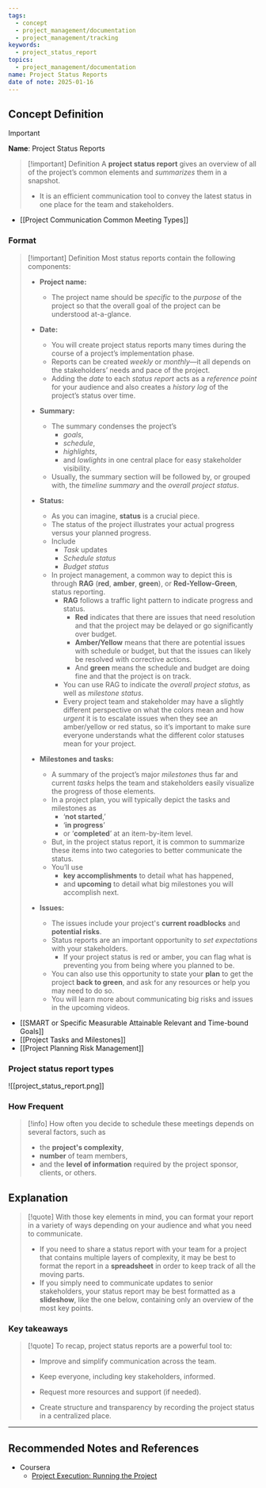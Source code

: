```yaml
---
tags:
  - concept
  - project_management/documentation
  - project_management/tracking
keywords:
  - project_status_report
topics:
  - project_management/documentation
name: Project Status Reports
date of note: 2025-01-16
---
```


## Concept Definition

>[!important]
>**Name**: Project Status Reports

>[!important] Definition
>A **project status report** gives an overview of all of the project’s common elements and *summarizes* them in a snapshot. 
>- It is an efficient communication tool to convey the latest status in one place for the team and stakeholders.

- [[Project Communication Common Meeting Types]]
### Format

>[!important] Definition
>Most status reports contain the following components:
> 
> - **Project name:** 
> 	- The project name should be *specific* to the *purpose* of the project so that the overall goal of the project can be understood at-a-glance. 
>     
> - **Date:** 
> 	- You will create project status reports many times during the course of a project’s implementation phase. 
> 	- Reports can be created *weekly* or *monthly*—it all depends on the stakeholders’ needs and pace of the project. 
> 	- Adding the *date* to each *status report* acts as a *reference point* for your audience and also creates a *history log* of the project’s status over time.
>     
> - **Summary:** 
> 	- The summary condenses the project’s 
> 		- *goals*, 
> 		- *schedule*, 
> 		- *highlights*, 
> 		- and *lowlights* in one central place for easy stakeholder visibility. 
> 	- Usually, the summary section will be followed by, or grouped with, the *timeline summary* and the *overall project status*.
>     
> - **Status:** 
> 	- As you can imagine, **status** is a crucial piece. 
> 	- The status of the project illustrates your actual progress versus your planned progress. 
> 	- Include
> 		- *Task* updates
> 		- *Schedule status*
> 		- *Budget status*
> 	- In project management, a common way to depict this is through **RAG** (**red**, **amber**, **green**), or **Red-Yellow-Green**, status reporting. 
> 		- **RAG** follows a traffic light pattern to indicate progress and status. 
> 			- **Red** indicates that there are issues that need resolution and that the project may be delayed or go significantly over budget. 
> 			- **Amber/Yellow** means that there are potential issues with schedule or budget, but that the issues can likely be resolved with corrective actions. 
> 			- And **green** means the schedule and budget are doing fine and that the project is on track. 
> 		- You can use RAG to indicate the *overall project status*, as well as *milestone status*. 
> 		- Every project team and stakeholder may have a slightly different perspective on what the colors mean and how *urgent* it is to escalate issues when they see an amber/yellow or red status, so it’s important to make sure everyone understands what the different color statuses mean for your project.
>     
> - **Milestones and tasks:** 
> 	- A summary of the project’s major *milestones* thus far and current *tasks* helps the team and stakeholders easily visualize the progress of those elements. 
> 	- In a project plan, you will typically depict the tasks and milestones as 
> 		- ‘**not started**,’ 
> 		- ‘**in progress**’ 
> 		- or ‘**completed**’  at an item-by-item level. 
> 	- But, in the project status report, it is common to summarize these items into two categories to better communicate the status. 
> 	- You’ll use 
> 		- **key accomplishments** to detail what has happened, 
> 		- and **upcoming** to detail what big milestones you will accomplish next.
>     
> - **Issues:** 
> 	- The issues include your project's **current roadblocks** and **potential risks**. 
> 	- Status reports are an important opportunity to *set expectations* with your stakeholders. 
> 		- If your project status is red or amber, you can flag what is preventing you from being where you planned to be. 
> 	- You can also use this opportunity to state your **plan** to get the project **back to green**, and ask for any resources or help you may need to do so. 
> 	- You will learn more about communicating big risks and issues in the upcoming videos.


- [[SMART or Specific Measurable Attainable Relevant and Time-bound Goals]]
- [[Project Tasks and Milestones]]
- [[Project Planning Risk Management]]



### Project status report types

![[project_status_report.png]]

### How Frequent

>[!info]
>How often you decide to schedule these meetings depends on several factors, such as 
>- the **project's complexity**,
>- **number** of team members,
>- and the **level of information** required by the project sponsor, clients, or others.


## Explanation

>[!quote]
>With those key elements in mind, you can format your report in a variety of ways depending on your audience and what you need to communicate.
>- If you need to share a status report with your team for a project that contains multiple layers of complexity, it may be best to format the report in a **spreadsheet** in order to keep track of all the moving parts.
>- If you simply need to communicate updates to senior stakeholders, your status report may be best formatted as a **slideshow**, like the one below, containing only an overview of the most key points.

### Key takeaways

>[!quote]
To recap, project status reports are a powerful tool to:
> 
> - Improve and simplify communication across the team.
>     
> - Keep everyone, including key stakeholders, informed.
>     
> - Request more resources and support (if needed).
>     
> - Create structure and transparency by recording the project status in a centralized place.







-----------
##  Recommended Notes and References




- Coursera
	- [Project Execution: Running the Project](https://www.coursera.org/learn/project-execution-google/home/welcome)